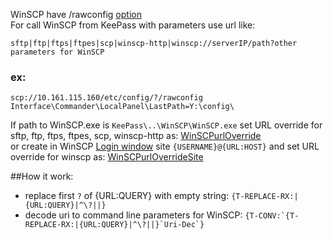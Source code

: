 WinSCP have /rawconfig [option](https://winscp.net/eng/docs/rawconfig)   
For call WinSCP from KeePass with parameters use url like:
```
sftp|ftp|ftps|ftpes|scp|winscp-http|winscp://serverIP/path?other parameters for WinSCP
```
### ex:
```
scp://10.161.115.160/etc/config/?/rawconfig Interface\Commander\LocalPanel\LastPath=Y:\config\
```
If path to WinSCP.exe is ```KeePass\..\WinSCP\WinSCP.exe```
set URL override for sftp, ftp, ftps, ftpes, scp, winscp-http as: [WinSCPurlOverride](WinSCPurlOverride)   
or create in WinSCP [Login window](https://winscp.net/eng/docs/ui_login) site ```{USERNAME}@{URL:HOST}``` and set URL override for winscp as: [WinSCPurlOverrideSite](WinSCPurlOverrideSite)   

##How it work:
- replace first ```?``` of {URL:QUERY} with empty string: ```{T-REPLACE-RX:|{URL:QUERY}|^\?||}```
- decode uri to command line parameters for WinSCP: ```{T-CONV:`{T-REPLACE-RX:|{URL:QUERY}|^\?||}`Uri-Dec`}```
